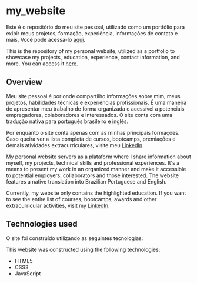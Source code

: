# my_website

Este é o repositório do meu site pessoal, utilizado como um portfólio para exibir meus projetos, formação, experiência, informações de contato e mais. Você pode acessá-lo
<a href="https://gabriel-troni.vercel.app">aqui</a>.

This is the repository of my personal website, utilized as a portfolio to showcase my projects, education, experience, contact information, and more. You can access it
<a href="https://gabriel-troni.vercel.app">here</a>.

## Overview

Meu site pessoal é por onde compartilho informações sobre mim, meus projetos, habilidades técnicas e experiências profissionais. É uma maneira de apresentar meu trabalho de forma organizada e acessível a potenciais empregadores, colaboradores e interessados. O site conta com uma tradução nativa para português brasileiro e inglês.

Por enquanto o site conta apenas com as minhas principais formações. Caso queira ver a lista completa de cursos, bootcamps, premiações e demais atividades extracurriculares, visite meu 
<a href="https://www.linkedin.com/in/gabriel-troni/">LinkedIn</a>.

My personal website servers as a plataform where I share information about myself, my projects, technical skills and professional experiences. It's a means to present my work in an organized manner and make it accessible to potential employers, collaborators and those interested. The website features a native translation into Brazilian Portuguese and English.

Currently, my website only contains the highlighted education. If you want to see the entire list of courses, bootcamps, awards and other extracurricular activities, visit my
<a href="https://www.linkedin.com/in/gabriel-troni/">LinkedIn</a>.

## Technologies used

O site foi construído utilizando as seguintes tecnologias:

This website was constructed using the following technologies:

- HTML5
- CSS3
- JavaScript

